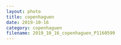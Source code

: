 ```yaml
---
layout: photo
title: copenhaguen
date: 2019-10-16
category: copenhaguen
filename: 2019_10_16_copenhaguen_P1160599
---
```

